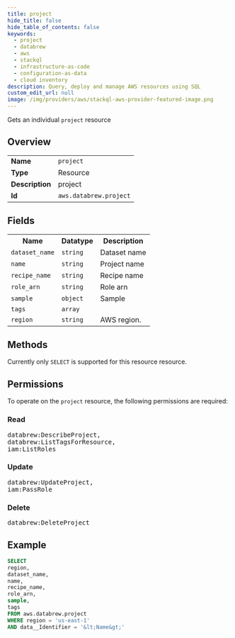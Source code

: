 ```yaml
---
title: project
hide_title: false
hide_table_of_contents: false
keywords:
  - project
  - databrew
  - aws
  - stackql
  - infrastructure-as-code
  - configuration-as-data
  - cloud inventory
description: Query, deploy and manage AWS resources using SQL
custom_edit_url: null
image: /img/providers/aws/stackql-aws-provider-featured-image.png
---
```

Gets an individual <code>project</code> resource

## Overview
<table><tbody>
<tr><td><b>Name</b></td><td><code>project</code></td></tr>
<tr><td><b>Type</b></td><td>Resource</td></tr>
<tr><td><b>Description</b></td><td>project</td></tr>
<tr><td><b>Id</b></td><td><code>aws.databrew.project</code></td></tr>
</tbody></table>

## Fields
<table><tbody>
<tr><th>Name</th><th>Datatype</th><th>Description</th></tr>
<tr><td><code>dataset_name</code></td><td><code>string</code></td><td>Dataset name</td></tr>
<tr><td><code>name</code></td><td><code>string</code></td><td>Project name</td></tr>
<tr><td><code>recipe_name</code></td><td><code>string</code></td><td>Recipe name</td></tr>
<tr><td><code>role_arn</code></td><td><code>string</code></td><td>Role arn</td></tr>
<tr><td><code>sample</code></td><td><code>object</code></td><td>Sample</td></tr>
<tr><td><code>tags</code></td><td><code>array</code></td><td></td></tr>
<tr><td><code>region</code></td><td><code>string</code></td><td>AWS region.</td></tr>

</tbody></table>

## Methods
Currently only <code>SELECT</code> is supported for this resource resource.

## Permissions

To operate on the <code>project</code> resource, the following permissions are required:

### Read
<pre>
databrew:DescribeProject,
databrew:ListTagsForResource,
iam:ListRoles</pre>

### Update
<pre>
databrew:UpdateProject,
iam:PassRole</pre>

### Delete
<pre>
databrew:DeleteProject</pre>


## Example
```sql
SELECT
region,
dataset_name,
name,
recipe_name,
role_arn,
sample,
tags
FROM aws.databrew.project
WHERE region = 'us-east-1'
AND data__Identifier = '&lt;Name&gt;'
```
